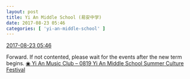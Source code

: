 ```yaml
---
layout: post
title: Yi An Middle School (易安中学)
date: 2017-08-23 05:46
categories: [ 'yi-an-middle-school' ]
---
```


<div class="weibo-info">
  <a href="http://weibo.com/6074218720/Fin0n8Qsl">2017-08-23 05:46</a>
</div>

Forward. If not contented, please wait for the events after the new term begins. [◉ Yi An Music Club – 0819 Yi An Middle School Summer Culture Festival](https://m.bilibili.com/video/av13641975.html)
